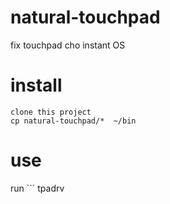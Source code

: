 # natural-touchpad
fix touchpad  cho instant OS


# install 
```
clone this project
cp natural-touchpad/*  ~/bin

```

# use 
run   ``` tpadrv 
